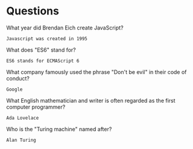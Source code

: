 # Questions

What year did Brendan Eich create JavaScript?

```
Javascript was created in 1995

```

What does "ES6" stand for?

```
ES6 stands for ECMAScript 6
```

What company famously used the phrase "Don't be evil" in their code of conduct?

```
Google

```

What English mathematician and writer is often regarded as the first computer programmer?

```
Ada Lovelace

```

Who is the "Turing machine" named after?

```
Alan Turing
```
